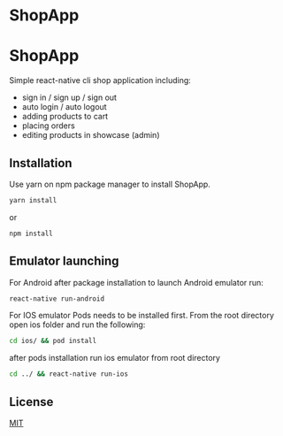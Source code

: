 # ShopApp

# ShopApp

Simple react-native cli shop application including:

- sign in / sign up / sign out
- auto login / auto logout
- adding products to cart
- placing orders
- editing products in showcase (admin)

## Installation

Use yarn on npm package manager to install ShopApp.

```bash
yarn install
```

or

```bash
npm install
```

## Emulator launching

For Android after package installation to launch Android emulator run:

```bash
react-native run-android
```

For IOS emulator Pods needs to be installed first. From the root directory open ios folder and run the following:

```bash
cd ios/ && pod install
```

after pods installation run ios emulator from root directory

```bash
cd ../ && react-native run-ios
```

## License

[MIT](https://choosealicense.com/licenses/mit/)
